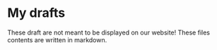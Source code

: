 # My drafts
These draft are not meant to be displayed on our website!
These files contents are written in markdown.
